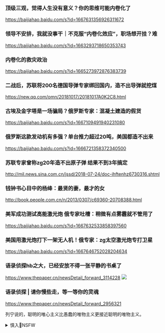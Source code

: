 ### 顶级三观，觉得人生没有意义？你的思维可能内卷化了
https://baijiahao.baidu.com/s?id=1667631356926311672

### 领导不安排，我就没事干｜不克服“内卷化效应”，职场想开挂？难
https://baijiahao.baidu.com/s?id=1663293718650353743

### 内卷化的救灾政治
https://baijiahao.baidu.com/s?id=1665273972876383739

### 二战后，苏联将200名德国导弹专家绑回国内，造不出导弹就挖煤
https://new.qq.com/omn/20181017/20181017A0K2C8.html

### 古埃及金字塔是一场骗局？俄罗斯专家：混凝土建造的假货
https://baijiahao.baidu.com/s?id=1667109491940231080

### 俄罗斯这款发动机有多强？单台推力超过20吨，美国都造不出来
https://baijiahao.baidu.com/s?id=1666721358372340500

### 苏联专家曾称zg20年造不出原子弹 结果不到3年搞定
http://mil.news.sina.com.cn/jssd/2018-07-24/doc-ihftenhz6730316.shtml

### 钱钟书心目中的杨绛：最贤的妻，最才的女
http://book.people.com.cn/n/2013/0307/c69360-20708388.html

### 美军成功测试高能激光炮 俄专家吐槽：稍微有点雾霾就不管用了
https://baijiahao.baidu.com/s?id=1667632533858397560

### 美国用激光炮打下一架无人机！俄专家：zg太空激光炮专打卫星
https://baijiahao.baidu.com/s?id=1667646752028204634

### 语录侦探hb之大，已经安放不得一张平静的书桌了
https://www.thepaper.cn/newsDetail_forward_3114228
![](http://image.thepaper.cn/www/image/16/865/179.png)

### 语录侦探 | 请你慢些走，等一等你的灵魂
https://www.thepaper.cn/newsDetail_forward_2956321

列宁说的，聪明的唯心主义比愚蠢的唯物主义更接近聪明的唯物主义。

<details><summary>慎入🔞NSFW</summary>

Not Safe For Work
![](https://upload.wikimedia.org/wikipedia/commons/thumb/d/d3/Biohazard_Symbol_Specification.png/210px-Biohazard_Symbol_Specification.png)

<details><summary><b>风险自理Use At Your Own Risk🈲</summary>

### 美国专家认为cw研发的疫苗效果差副作用多，建议cw放弃继续研发
https://www.youtube.com/watch?v=W1la0cFRx3E

当你这么牵制大家的思想和创造力的时候，不光是再电影上看不到好片，在医药方面、疫苗方面任何方面你都吃鳖。这种tz已经不适于目前zg发展的阶段了。

### 美智库警告：z美可能发生z争
https://www.youtube.com/watch?v=wYcSmQLGc0c

你比大众聪明一点点你是聪明人，你是专家。如果你比他们聪明太多了，你领先太多了，你就是个疯子，你只是一个疯子而已。作为一个聪明人，怎么隐藏自己，让自己看起来像一个聪明人而不是一个疯子，这个对你个人安危都比较重要。要学会保护自己。

母亲不要以恶意揣度海外儿女，儿女更要体谅母亲的不易。
![](https://wx3.sinaimg.cn/mw1024/3bd4391aly1gf0idu31zxj20u02nh7ck.jpg)

</details>
</details>

